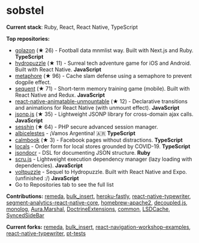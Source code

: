 # sobstel

**Current stack**: Ruby, React, React Native, TypeScript

**Top repositories:**

- [golazon](https://github.com/sobstel/golazon) (★ 26) - Football data mnmlist way. Built with Next.js and Ruby. **TypeScript**
- [hydropuzzle](https://github.com/sobstel/hydropuzzle) (★ 11) - Surreal tech adventure game for iOS and Android. Built with React Native. **JavaScript**
- [metaphore](https://github.com/sobstel/metaphore) (★ 96) - Cache slam defense using a semaphore to prevent dogpile effect.
- [sequent](https://github.com/sobstel/sequent) (★ 71) - Short-term memory training game (mobile). Built with React Native and Redux. **JavaScript**
- [react-native-animatable-unmountable](https://github.com/sobstel/react-native-animatable-unmountable) (★ 12) - Declarative transitions and animations for React Native (with unmount effect). **JavaScript**
- [jsonp.js](https://github.com/sobstel/jsonp.js) (★ 35) - Lightweight JSONP library for cross-domain ajax calls. **JavaScript**
- [sesshin](https://github.com/sobstel/sesshin) (★ 64) - PHP secure advanced session manager.
- [albicelestes](https://github.com/sobstel/albicelestes) - ¡Vamos Argentina! 🇦🇷 **TypeScript**
- [calmbook](https://github.com/sobstel/calmbook) (★ 3) - Facebook pages without distractions. **TypeScript**
- [locals](https://github.com/sobstel/locals) - Order form for local stores grounded by COVID-19. **TypeScript**
- [jsondocr](https://github.com/sobstel/jsondocr) - DSL for documenting JSON structure. **Ruby**
- [scru.js](https://github.com/sobstel/scru.js) - Lightweight execution dependency manager (lazy loading with dependencies). **JavaScript**
- [voltpuzzle](https://github.com/sobstel/voltpuzzle) - Sequel to Hydropuzzle. Built with React Native and Expo. (unfinished :/) **JavaScript**
- Go to Repositories tab to see the full list

**Contributions:**
[remeda](https://github.com/remeda/remeda/commits?author=sobstel), [bulk_insert](https://github.com/jamis/bulk_insert/commits?author=sobstel), [heroku-fastly](https://github.com/fastly/heroku-fastly/commits?author=sobstel), [react-native-typewriter](https://github.com/TaylorBriggs/react-native-typewriter/commits?author=sobstel), [segment-analytics-react-native-core](https://github.com/Nabobil/segment-analytics-react-native-core/commits?author=sobstel), [homebrew-apache2](https://github.com/djl/homebrew-apache2/commits?author=sobstel), [decoupled.js](https://github.com/maciejsmolinski/decoupled.js/commits?author=sobstel), [monolog](https://github.com/Seldaek/monolog/commits?author=sobstel), [Aura.Marshal](https://github.com/auraphp/Aura.Marshal/commits?author=sobstel), [DoctrineExtensions](https://github.com/beberlei/DoctrineExtensions/commits?author=sobstel), [common](https://github.com/doctrine/common/commits?author=sobstel), [LSDCache](https://github.com/gsmlabs/LSDCache/commits?author=sobstel), [SyncedSideBar](https://github.com/TheSpyder/SyncedSideBar/commits?author=sobstel)

**Current forks:**
[remeda](https://github.com/sobstel/remeda), [bulk_insert](https://github.com/sobstel/bulk_insert), [react-navigation-workshop-examples](https://github.com/sobstel/react-navigation-workshop-examples), [react-native-typewriter](https://github.com/sobstel/react-native-typewriter), [pt-tests](https://github.com/sobstel/pt-tests)
